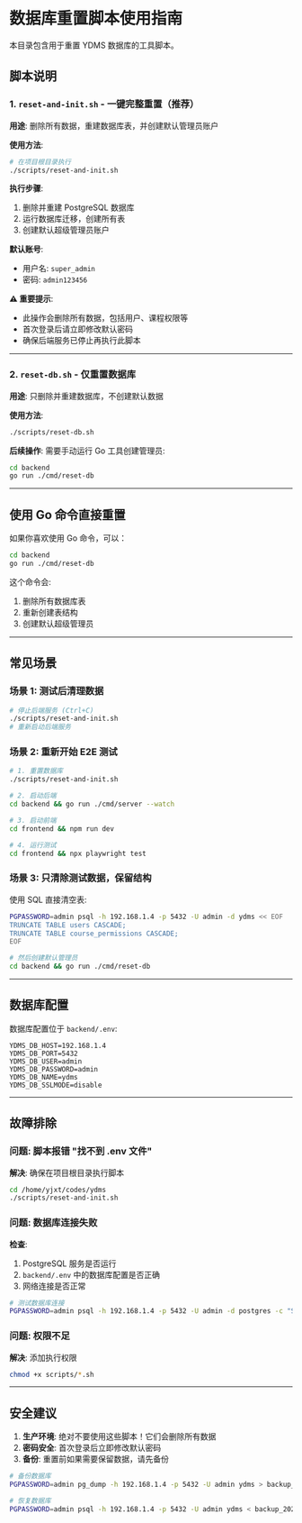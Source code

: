 # 数据库重置脚本使用指南

本目录包含用于重置 YDMS 数据库的工具脚本。

## 脚本说明

### 1. `reset-and-init.sh` - 一键完整重置（推荐）

**用途**: 删除所有数据，重建数据库表，并创建默认管理员账户

**使用方法**:
```bash
# 在项目根目录执行
./scripts/reset-and-init.sh
```

**执行步骤**:
1. 删除并重建 PostgreSQL 数据库
2. 运行数据库迁移，创建所有表
3. 创建默认超级管理员账户

**默认账号**:
- 用户名: `super_admin`
- 密码: `admin123456`

**⚠️ 重要提示**:
- 此操作会删除所有数据，包括用户、课程权限等
- 首次登录后请立即修改默认密码
- 确保后端服务已停止再执行此脚本

---

### 2. `reset-db.sh` - 仅重置数据库

**用途**: 只删除并重建数据库，不创建默认数据

**使用方法**:
```bash
./scripts/reset-db.sh
```

**后续操作**:
需要手动运行 Go 工具创建管理员:
```bash
cd backend
go run ./cmd/reset-db
```

---

## 使用 Go 命令直接重置

如果你喜欢使用 Go 命令，可以：

```bash
cd backend
go run ./cmd/reset-db
```

这个命令会:
1. 删除所有数据库表
2. 重新创建表结构
3. 创建默认超级管理员

---

## 常见场景

### 场景 1: 测试后清理数据

```bash
# 停止后端服务 (Ctrl+C)
./scripts/reset-and-init.sh
# 重新启动后端服务
```

### 场景 2: 重新开始 E2E 测试

```bash
# 1. 重置数据库
./scripts/reset-and-init.sh

# 2. 启动后端
cd backend && go run ./cmd/server --watch

# 3. 启动前端
cd frontend && npm run dev

# 4. 运行测试
cd frontend && npx playwright test
```

### 场景 3: 只清除测试数据，保留结构

使用 SQL 直接清空表:
```bash
PGPASSWORD=admin psql -h 192.168.1.4 -p 5432 -U admin -d ydms << EOF
TRUNCATE TABLE users CASCADE;
TRUNCATE TABLE course_permissions CASCADE;
EOF

# 然后创建默认管理员
cd backend && go run ./cmd/reset-db
```

---

## 数据库配置

数据库配置位于 `backend/.env`:

```env
YDMS_DB_HOST=192.168.1.4
YDMS_DB_PORT=5432
YDMS_DB_USER=admin
YDMS_DB_PASSWORD=admin
YDMS_DB_NAME=ydms
YDMS_DB_SSLMODE=disable
```

---

## 故障排除

### 问题: 脚本报错 "找不到 .env 文件"

**解决**: 确保在项目根目录执行脚本
```bash
cd /home/yjxt/codes/ydms
./scripts/reset-and-init.sh
```

### 问题: 数据库连接失败

**检查**:
1. PostgreSQL 服务是否运行
2. `backend/.env` 中的数据库配置是否正确
3. 网络连接是否正常

```bash
# 测试数据库连接
PGPASSWORD=admin psql -h 192.168.1.4 -p 5432 -U admin -d postgres -c "SELECT version();"
```

### 问题: 权限不足

**解决**: 添加执行权限
```bash
chmod +x scripts/*.sh
```

---

## 安全建议

1. **生产环境**: 绝对不要使用这些脚本！它们会删除所有数据
2. **密码安全**: 首次登录后立即修改默认密码
3. **备份**: 重置前如果需要保留数据，请先备份

```bash
# 备份数据库
PGPASSWORD=admin pg_dump -h 192.168.1.4 -p 5432 -U admin ydms > backup_$(date +%Y%m%d_%H%M%S).sql

# 恢复数据库
PGPASSWORD=admin psql -h 192.168.1.4 -p 5432 -U admin ydms < backup_20251026_120000.sql
```
